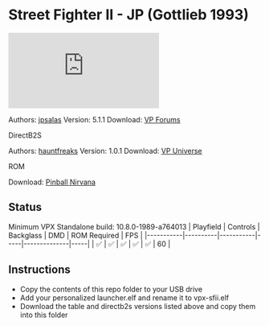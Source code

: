 # Street Fighter II - JP (Gottlieb 1993)

![Table Preview](https://www.vpforums.org/index.php?s=0da6a8a9567fe76d71e48a15ce6e354a&app=downloads&module=display&section=screenshot&record=112187&id=12561&full=1)

Authors: [jpsalas](https://www.vpforums.org/index.php?s=0da6a8a9567fe76d71e48a15ce6e354a&showuser=277)
Version: 5.1.1
Download: [VP Forums](https://www.vpforums.org/index.php?app=downloads&showfile=12561)

DirectB2S

Authors: [hauntfreaks](https://vpuniverse.com/profile/5216-hauntfreaks/)
Version: 1.0.1
Download: [VP Universe](https://vpuniverse.com/files/file/12548-street-fighter-ii-gottlieb-1993-b2s-with-full-dmd/)

ROM

Download: [Pinball Nirvana](https://pinballnirvana.com/forums/resources/sfight2.2281/)

## Status 

Minimum VPX Standalone build: 10.8.0-1989-a764013
| Playfield | Controls | Backglass | DMD | ROM Required | FPS | 
|-----------|----------|-----------|-----|--------------|-----|
| :white_check_mark: | :white_check_mark: | :white_check_mark: | :white_check_mark: | :white_check_mark: | 60 |

## Instructions

- Copy the contents of this repo folder to your USB drive
- Add your personalized launcher.elf and rename it to vpx-sfii.elf
- Download the table and directb2s versions listed above and copy them into this folder